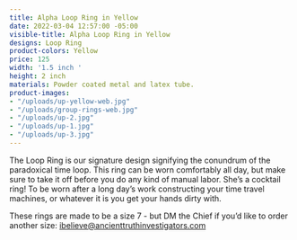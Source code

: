 ```yaml
---
title: Alpha Loop Ring in Yellow
date: 2022-03-04 12:57:00 -05:00
visible-title: Alpha Loop Ring in Yellow
designs: Loop Ring
product-colors: Yellow
price: 125
width: '1.5 inch '
height: 2 inch
materials: Powder coated metal and latex tube.
product-images:
- "/uploads/up-yellow-web.jpg"
- "/uploads/group-rings-web.jpg"
- "/uploads/up-2.jpg"
- "/uploads/up-1.jpg"
- "/uploads/up-3.jpg"
---
```


The Loop Ring is our signature design signifying the conundrum of the paradoxical time loop. This ring can be worn comfortably all day, but make sure to take it off before you do any kind of manual labor. She’s a cocktail ring! To be worn after a long day’s work constructing your time travel machines, or whatever it is you get your hands dirty with.

These rings are made to be a size 7 - but DM the Chief if you’d like to order another size: ibelieve@ancienttruthinvestigators.com